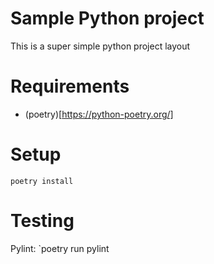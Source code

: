 # Sample Python project

This is a super simple python project layout

# Requirements

- (poetry)[https://python-poetry.org/]

# Setup

`poetry install`


# Testing

Pylint: `poetry run pylint 

